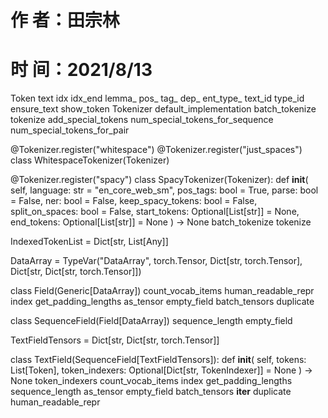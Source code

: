 # 作 者：田宗林
# 时 间：2021/8/13

Token
    text
    idx
    idx_end
    lemma_
    pos_
    tag_
    dep_
    ent_type_
    text_id
    type_id
    ensure_text
show_token
Tokenizer
    default_implementation
    batch_tokenize
    tokenize
    add_special_tokens
    num_special_tokens_for_sequence
    num_special_tokens_for_pair

@Tokenizer.register("whitespace")
@Tokenizer.register("just_spaces")
class WhitespaceTokenizer(Tokenizer)


@Tokenizer.register("spacy")
class SpacyTokenizer(Tokenizer):
    def __init__(
    self,
    language: str = "en_core_web_sm",
    pos_tags: bool = True,
    parse: bool = False,
    ner: bool = False,
    keep_spacy_tokens: bool = False,
    split_on_spaces: bool = False,
    start_tokens: Optional[List[str]] = None,
    end_tokens: Optional[List[str]] = None
    ) -> None
    batch_tokenize
    tokenize

IndexedTokenList = Dict[str, List[Any]]



DataArray = TypeVar("DataArray", torch.Tensor, Dict[str, torch.Tensor], Dict[str, Dict[str, torch.Tensor]])

class Field(Generic[DataArray])
    count_vocab_items
    human_readable_repr
    index
    get_padding_lengths
    as_tensor
    empty_field
    batch_tensors
    duplicate

class SequenceField(Field[DataArray])
    sequence_length
    empty_field

TextFieldTensors = Dict[str, Dict[str, torch.Tensor]]

class TextField(SequenceField[TextFieldTensors]):
    def __init__(
    self, 
    tokens: List[Token], 
    token_indexers: Optional[Dict[str, TokenIndexer]] = None
    ) -> None
    token_indexers
    count_vocab_items
    index
    get_padding_lengths
    sequence_length
    as_tensor
    empty_field
    batch_tensors
    __iter__
    duplicate
    human_readable_repr
